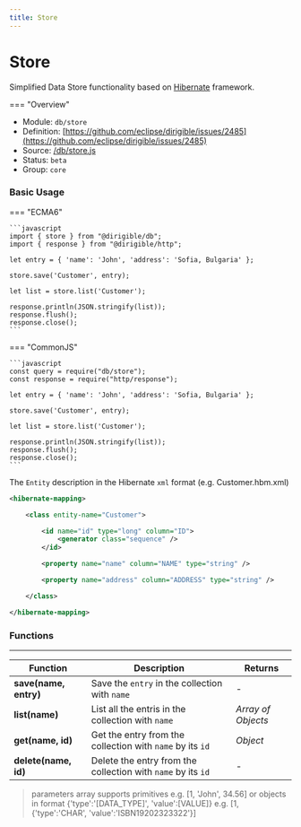```yaml
---
title: Store
---
```


Store
===


Simplified Data Store functionality based on [Hibernate](https://hibernate.org/) framework.

=== "Overview"
- Module: `db/store`
- Definition: [https://github.com/eclipse/dirigible/issues/2485](https://github.com/eclipse/dirigible/issues/2485)
- Source: [/db/store.js](https://github.com/eclipse/dirigible/blob/master/components/api-database/src/main/resources/META-INF/dirigible/db/store.js)
- Status: `beta`
- Group: `core`


### Basic Usage

=== "ECMA6"

    ```javascript
    import { store } from "@dirigible/db";
    import { response } from "@dirigible/http";

    let entry = { 'name': 'John', 'address': 'Sofia, Bulgaria' };

    store.save('Customer', entry);

    let list = store.list('Customer');

    response.println(JSON.stringify(list));
    response.flush();
    response.close();
    ```

=== "CommonJS"

    ```javascript
    const query = require("db/store");
    const response = require("http/response");

    let entry = { 'name': 'John', 'address': 'Sofia, Bulgaria' };

    store.save('Customer', entry);

    let list = store.list('Customer');

    response.println(JSON.stringify(list));
    response.flush();
    response.close();
    ```

The `Entity` description in the Hibernate `xml` format (e.g. Customer.hbm.xml)

```xml
<hibernate-mapping>

    <class entity-name="Customer">

        <id name="id" type="long" column="ID">
            <generator class="sequence" />
        </id>

        <property name="name" column="NAME" type="string" />

        <property name="address" column="ADDRESS" type="string" />

    </class>

</hibernate-mapping>
```

### Functions

---

Function     | Description | Returns
------------ | ----------- | --------
**save(name, entry)**   | Save the `entry` in the collection with `name` | *-*
**list(name)**   | List all the entris in the collection with `name` | *Array of Objects*
**get(name, id)**   | Get the entry from the collection with `name` by its `id` | *Object*
**delete(name, id)**   | Delete the entry from the collection with `name` by its `id` | *-*

> parameters array supports primitives e.g. [1, 'John', 34.56] or objects in format {'type':'[DATA_TYPE]', 'value':[VALUE]} e.g. [1, {'type':'CHAR', 'value':'ISBN19202323322'}]
